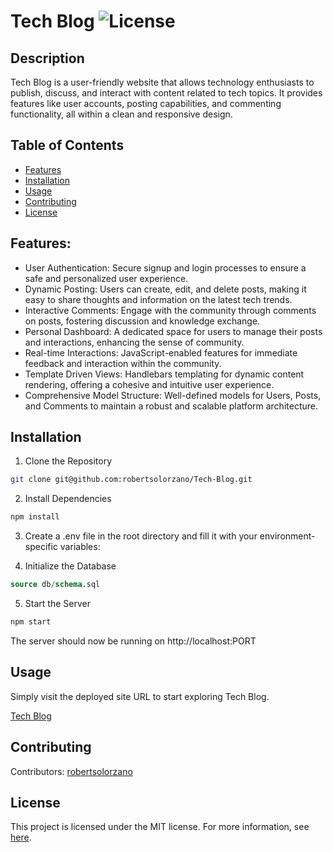 # Tech Blog ![License](https://img.shields.io/badge/License-MIT-blue.svg) 

## Description

Tech Blog is a user-friendly website that allows technology enthusiasts to publish, discuss, and interact with content related to tech topics. It provides features like user accounts, posting capabilities, and commenting functionality, all within a clean and responsive design.

## Table of Contents
- [Features](#features)
- [Installation](#installation)
- [Usage](#usage)
- [Contributing](#contributing)
- [License](#license)

## Features:

- User Authentication: Secure signup and login processes to ensure a safe and personalized user experience.
- Dynamic Posting: Users can create, edit, and delete posts, making it easy to share thoughts and information on the latest tech trends.
- Interactive Comments: Engage with the community through comments on posts, fostering discussion and knowledge exchange.
- Personal Dashboard: A dedicated space for users to manage their posts and interactions, enhancing the sense of community.
- Real-time Interactions: JavaScript-enabled features for immediate feedback and interaction within the community.
- Template Driven Views: Handlebars templating for dynamic content rendering, offering a cohesive and intuitive user experience.
- Comprehensive Model Structure: Well-defined models for Users, Posts, and Comments to maintain a robust and scalable platform architecture.

## Installation

1. Clone the Repository

```bash
git clone git@github.com:robertsolorzano/Tech-Blog.git
```

2. Install Dependencies
```bash
npm install
```

3. Create a .env file in the root directory and fill it with your environment-specific variables:

4. Initialize the Database
```sql
source db/schema.sql
```

5. Start the Server
```bash
npm start
```

The server should now be running on http://localhost:PORT

## Usage

Simply visit the deployed site URL to start exploring Tech Blog.

[Tech Blog](https://tech-blog-510-23a9690fbb1d.herokuapp.com/)

## Contributing

Contributors: [robertsolorzano](https://github.com/robertsolorzano)

## License

This project is licensed under the MIT license. For more information, see [here](https://opensource.org/licenses/MIT).
  
